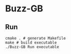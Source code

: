 # Buzz-GB

## Run

```console
cmake . # generate Makefile
make # build executable
./Buzz-GB Run executable
```

